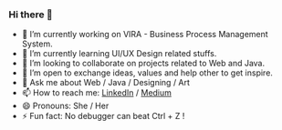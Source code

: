 ### Hi there 👋

- 🔭 I’m currently working on VIRA - Business Process Management System.
- 🌱 I’m currently learning UI/UX Design related stuffs.
- 👯 I’m looking to collaborate on projects related to Web and Java.
- 🤔 I’m open to exchange ideas, values and help other to get inspire.
- 💬 Ask me about Web / Java / Designing / Art
- 📫 How to reach me: [LinkedIn](https://www.linkedin.com/in/shaiviganatra/) / [Medium](https://medium.com/@shaiviganatra)
- 😄 Pronouns: She / Her
- ⚡ Fun fact: No debugger can beat Ctrl + Z !
